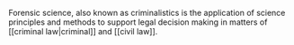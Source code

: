 Forensic science, also known as criminalistics is the application of science principles and methods to support legal decision making in matters of [[criminal law|criminal]] and [[civil law]].